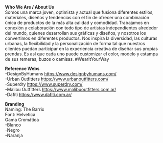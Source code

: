**Who We Are / About Us**<br/>
Somos una marca joven, optimista y actual que fusiona diferentes estilos, materiales, diseños y tendencias con el fin de ofrecer una combinación única de productos de la más alta calidad y comodidad.
Trabajamos en conexión y colaboración con todo tipo de artistas independientes alrededor del mundo, quienes desarrollan sus gráficas y diseños, y nosotros los convertimos en diferentes productos.
Nos inspira la diversidad, las culturas urbanas, la flexibilidad y la personalización de forma tal que nuestros clientes puedan participar en la experiencia creativa de diseñar sus propias prendas. Es así que cada uno puede customizar el color, modelo y estampa de sus remeras, buzos o camisas.
#WearItYourWay

**Reference Webs**<br/>
-DesignByHumans https://www.designbyhumans.com/<br/>
-Urban Outfitters https://www.urbanoutfitters.com/<br/>
-Superdry https://www.superdry.com/<br/>
-Malibu Outfitters https://www.malibuoutfitters.com.ar/<br/>
-Dafiti https://www.dafiti.com.ar/<br/>

**Branding**<br/>
Naming: The Barrio<br/>
Font: Helvetica<br/>
Gama Cromática<br/>
-Blanco<br/>
-Negro<br/>
-Naranja<br/>


